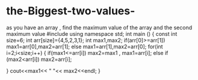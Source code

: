 # the-Biggest-two-values-
as you have an array , find the maximum value of the array and the second maximum value 
#include <iostream>
using namespace std;
int main ()
{
const int size=6; int arr[size]={4,5,2,3,1};
int max1,max2; 
if(arr[0]>=arr[1])
    max1=arr[0],max2=arr[1];
else
    max1=arr[1],max2=arr[0];
for(int i=2;i<size;i++)
{
    if(max1<=arr[i])
        max2=max1 , max1=arr[i];
    else if (max2<arr[i])
        max2=arr[i];


}
cout<<max1<< "  "<< max2<<endl;
}
